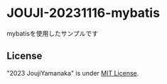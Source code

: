 # JOUJI-20231116-mybatis
mybatisを使用したサンプルです

## License
"2023 JoujiYamanaka" is under [MIT License](https://en.wikipedia.org/wiki/MIT_License).

